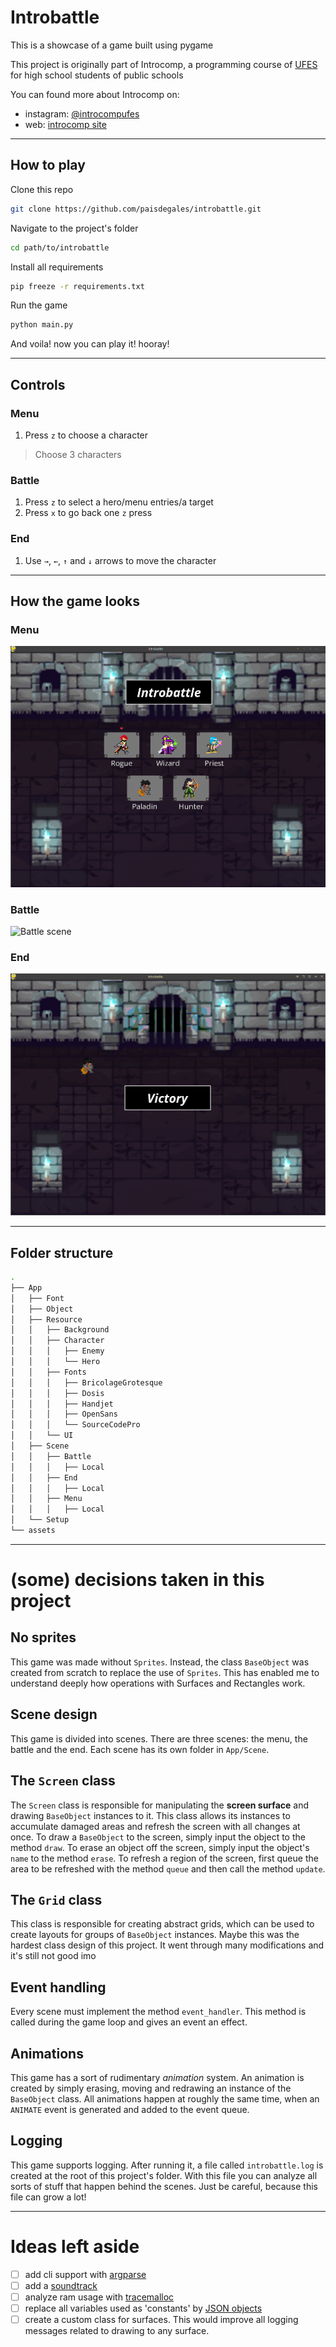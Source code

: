 # Introbattle

This is a showcase of a game built using pygame

This project is originally part of Introcomp, a programming course of
[UFES](https://internacional.ufes.br/en/institution) for high school students of public schools

You can found more about Introcomp on:
* instagram: [@introcompufes](https://www.instagram.com/introcompufes/?hl=en)
* web: [introcomp site](https://introcomp.pet.inf.ufes.br/)

---

## How to play

Clone this repo

```bash
git clone https://github.com/paisdegales/introbattle.git
```

Navigate to the project's folder

```bash
cd path/to/introbattle
```

Install all requirements

```bash
pip freeze -r requirements.txt
```

Run the game

```bash
python main.py
```

And voila! now you can play it! hooray!

---

## Controls

### Menu

1. Press `z` to choose a character
> Choose 3 characters

### Battle

1. Press `z` to select a hero/menu entries/a target
2. Press `x` to go back one `z` press

### End

1. Use `→`, `←`, `↑` and `↓` arrows to move the character

---

## How the game looks

### Menu
![Menu scene](assets/menu.png "menu")

### Battle
![Battle scene](assets/battle.png "battle")

### End
![End scene](assets/end.png "end")

---

## Folder structure

```bash
.
├── App
│   ├── Font
│   ├── Object
│   ├── Resource
│   │   ├── Background
│   │   ├── Character
│   │   │   ├── Enemy
│   │   │   └── Hero
│   │   ├── Fonts
│   │   │   ├── BricolageGrotesque
│   │   │   ├── Dosis
│   │   │   ├── Handjet
│   │   │   ├── OpenSans
│   │   │   └── SourceCodePro
│   │   └── UI
│   ├── Scene
│   │   ├── Battle
│   │   │   ├── Local
│   │   ├── End
│   │   │   ├── Local
│   │   ├── Menu
│   │   │   ├── Local
│   └── Setup
└── assets
```

---

# (some) decisions taken in this project

## No sprites
This game was made without `Sprites`.
Instead, the class `BaseObject` was created from scratch to replace the use of `Sprites`.
This has enabled me to understand deeply how operations with Surfaces and Rectangles work.

## Scene design
This game is divided into scenes.
There are three scenes: the menu, the battle and the end.
Each scene has its own folder in `App/Scene`.

## The `Screen` class
The `Screen` class is responsible for manipulating the **screen surface** and drawing
`BaseObject` instances to it.
This class allows its instances to accumulate damaged areas and refresh the screen with all changes at once.
To draw a `BaseObject` to the screen, simply input the object to the method `draw`.
To erase an object off the screen, simply input the object's `name` to the method `erase`.
To refresh a region of the screen, first queue the area to be refreshed with the method `queue` and then call the method `update`.

## The `Grid` class
This class is responsible for creating abstract grids, which can be used to create layouts for groups of `BaseObject` instances.
Maybe this was the hardest class design of this project.
It went through many modifications and it's still not good imo

## Event handling
Every scene must implement the method `event_handler`.
This method is called during the game loop and gives an event an effect.

## Animations
This game has a sort of rudimentary *animation* system.
An animation is created by simply erasing, moving and redrawing an instance of the `BaseObject` class.
All animations happen at roughly the same time, when an `ANIMATE` event is generated and added to the event queue.

## Logging
This game supports logging.
After running it, a file called `introbattle.log` is created at the root of this project's folder.
With this file you can analyze all sorts of stuff that happen behind the scenes.
Just be careful, because this file can grow a lot!

---

# Ideas left aside

- [ ] add cli support with [argparse](https://docs.python.org/3/library/argparse.html)
- [ ] add a [soundtrack](https://www.pygame.org/docs/ref/mixer.html)
- [ ] analyze ram usage with [tracemalloc](https://docs.python.org/3/library/tracemalloc.html)
- [ ] replace all variables used as 'constants' by [JSON objects](https://docs.python.org/3/library/json.html)
- [ ] create a custom class for surfaces. This would improve all logging messages related to drawing to any surface.

